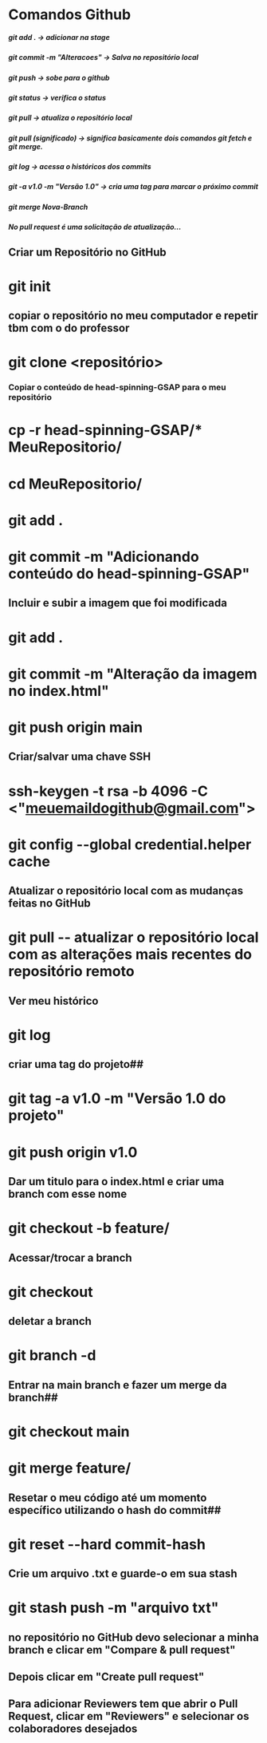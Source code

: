 # Comandos Github

##### git add . -> adicionar na stage
##### git commit -m "Alteracoes" -> Salva no repositório local
##### git push -> sobe para o github
##### git status -> verifica o status
##### git pull -> atualiza o repositório local
##### git pull (significado) -> significa basicamente dois comandos git fetch e git merge.
##### git log -> acessa o históricos dos commits
##### git -a v1.0 -m "Versão 1.0" -> cria uma tag para marcar o próximo commit

##### git merge Nova-Branch 

##### No pull request é uma solicitação de atualização...

## Criar um Repositório no GitHub ##
# git init

## copiar o  repositório no meu computador e repetir tbm com o do professor ##
# git clone <repositório>

### Copiar o conteúdo de head-spinning-GSAP para o meu repositório ##
# cp -r head-spinning-GSAP/* MeuRepositorio/
# cd MeuRepositorio/
# git add .
# git commit -m "Adicionando conteúdo do head-spinning-GSAP"

## Incluir e subir a imagem que foi modificada ##
# git add .
# git commit -m "Alteração da imagem no index.html"
# git push origin main

## Criar/salvar uma chave SSH ##
# ssh-keygen -t rsa -b 4096 -C <"meuemaildogithub@gmail.com">
# git config --global credential.helper cache

## Atualizar o repositório local com as mudanças feitas no GitHub ##
# git pull --  atualizar o repositório local com as alterações mais recentes do repositório remoto

## Ver meu histórico ##
# git log

## criar uma tag do projeto##
# git tag -a v1.0 -m "Versão 1.0 do projeto"
# git push origin v1.0

## Dar um titulo para o index.html e criar uma branch com esse nome ##
# git checkout -b feature/<titulo>

## Acessar/trocar a branch ##
# git checkout <branch>

## deletar a branch ##
# git branch -d <branch>

## Entrar na main branch e fazer um merge da branch##
# git checkout main
# git merge feature/<titulo>

## Resetar o meu código até um momento específico utilizando o hash do commit##
# git reset --hard commit-hash

## Crie um arquivo .txt e guarde-o em sua stash ##
# git stash push -m "arquivo txt"

## no repositório no GitHub devo selecionar a minha branch e clicar em "Compare & pull request"
## Depois clicar em "Create pull request"

## Para adicionar Reviewers tem que abrir o Pull Request, clicar em "Reviewers" e selecionar os colaboradores desejados